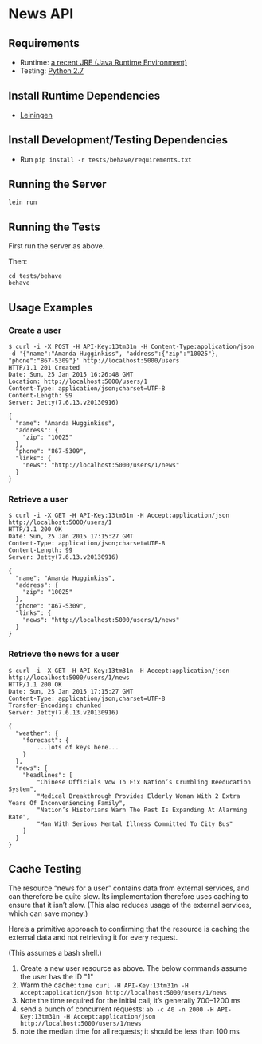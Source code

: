 # News API

## Requirements

* Runtime: [a recent JRE (Java Runtime Environment)](http://www.oracle.com/technetwork/java/javase/downloads/index.html)
* Testing: [Python 2.7](https://www.python.org)

## Install Runtime Dependencies

* [Leiningen](http://leiningen.org)

## Install Development/Testing Dependencies

* Run `pip install -r tests/behave/requirements.txt`

## Running the Server

    lein run

## Running the Tests

First run the server as above.

Then:

    cd tests/behave
    behave

## Usage Examples

### Create a user

    $ curl -i -X POST -H API-Key:13tm31n -H Content-Type:application/json -d '{"name":"Amanda Hugginkiss", "address":{"zip":"10025"}, "phone":"867-5309"}' http://localhost:5000/users
    HTTP/1.1 201 Created
    Date: Sun, 25 Jan 2015 16:26:48 GMT
    Location: http://localhost:5000/users/1
    Content-Type: application/json;charset=UTF-8
    Content-Length: 99
    Server: Jetty(7.6.13.v20130916)

    {
      "name": "Amanda Hugginkiss",
      "address": {
        "zip": "10025"
      },
      "phone": "867-5309",
      "links": {
        "news": "http://localhost:5000/users/1/news"
      }
    }

### Retrieve a user

    $ curl -i -X GET -H API-Key:13tm31n -H Accept:application/json http://localhost:5000/users/1
    HTTP/1.1 200 OK
    Date: Sun, 25 Jan 2015 17:15:27 GMT
    Content-Type: application/json;charset=UTF-8
    Content-Length: 99
    Server: Jetty(7.6.13.v20130916)

    {
      "name": "Amanda Hugginkiss",
      "address": {
        "zip": "10025"
      },
      "phone": "867-5309",
      "links": {
        "news": "http://localhost:5000/users/1/news"
      }
    }

### Retrieve the news for a user

    $ curl -i -X GET -H API-Key:13tm31n -H Accept:application/json http://localhost:5000/users/1/news
    HTTP/1.1 200 OK
    Date: Sun, 25 Jan 2015 17:15:27 GMT
    Content-Type: application/json;charset=UTF-8
    Transfer-Encoding: chunked
    Server: Jetty(7.6.13.v20130916)

    {
      "weather": {
        "forecast": {
            ...lots of keys here...
        }
      },
      "news": {
        "headlines": [
            "Chinese Officials Vow To Fix Nation’s Crumbling Reeducation System",
            "Medical Breakthrough Provides Elderly Woman With 2 Extra Years Of Inconveniencing Family",
            "Nation’s Historians Warn The Past Is Expanding At Alarming Rate",
            "Man With Serious Mental Illness Committed To City Bus"
        ]
      }
    }

## Cache Testing

The resource “news for a user” contains data from external services, and can therefore be quite slow. Its implementation therefore uses caching to ensure that it isn’t slow. (This also reduces usage of the external services, which can save money.)

Here’s a primitive approach to confirming that the resource is caching the external data and not retrieving it for every request.

(This assumes a bash shell.)

1. Create a new user resource as above. The below commands assume the user has the ID "1"
2. Warm the cache: `time curl -H API-Key:13tm31n -H Accept:application/json http://localhost:5000/users/1/news`
3. Note the time required for the initial call; it’s generally 700–1200 ms
4. send a bunch of concurrent requests: `ab -c 40 -n 2000 -H API-Key:13tm31n -H Accept:application/json http://localhost:5000/users/1/news`
5. note the median time for all requests; it should be less than 100 ms
